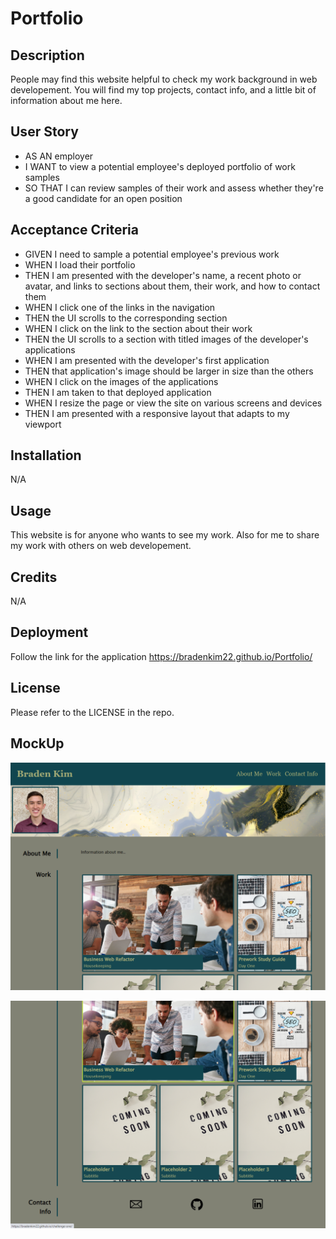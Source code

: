 # Portfolio

## Description

People may find this website helpful to check my work background in web developement. You will find my top projects, contact info, and a little bit of information about me here.

## User Story

- AS AN employer
- I WANT to view a potential employee's deployed portfolio of work samples
- SO THAT I can review samples of their work and assess whether they're a good candidate for an open position

## Acceptance Criteria

- GIVEN I need to sample a potential employee's previous work
- WHEN I load their portfolio
- THEN I am presented with the developer's name, a recent photo or avatar, and links to sections about them, their work, and how to contact them
- WHEN I click one of the links in the navigation
- THEN the UI scrolls to the corresponding section
- WHEN I click on the link to the section about their work
- THEN the UI scrolls to a section with titled images of the developer's applications
- WHEN I am presented with the developer's first application
- THEN that application's image should be larger in size than the others
- WHEN I click on the images of the applications
- THEN I am taken to that deployed application
- WHEN I resize the page or view the site on various screens and devices
- THEN I am presented with a responsive layout that adapts to my viewport

## Installation

N/A

## Usage

This website is for anyone who wants to see my work. Also for me to share my work with others on web developement.

## Credits

N/A

## Deployment

Follow the link for the application https://bradenkim22.github.io/Portfolio/

## License

Please refer to the LICENSE in the repo.

## MockUp

![](./assets/images/portfolio-mockup1.png)

![](./assets/images/portfolio-mockup2.png)
